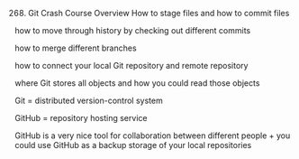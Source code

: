 268. Git Crash Course Overview
How to stage files and how to commit files

how to move through history by checking out different commits

how to merge different branches

how to connect your local Git repository and remote repository

where Git stores all objects and how you could read those objects

Git = distributed version-control system

GitHub = repository hosting service

GitHub is a very nice tool for collaboration between different people + you could use GitHub as a backup storage of your local repositories
